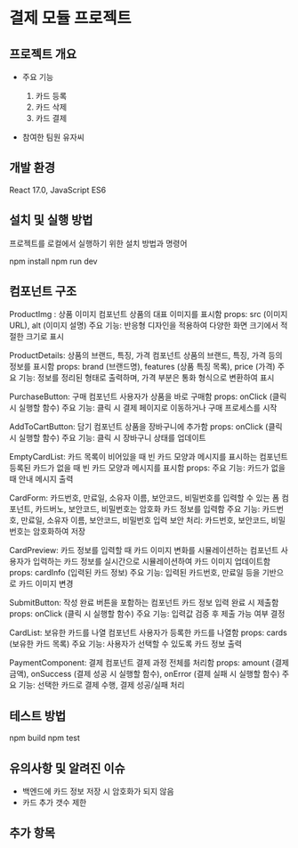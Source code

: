 # 결제 모듈 프로젝트

## 프로젝트 개요

- 주요 기능
  1. 카드 등록
  2. 카드 삭제
  3. 카드 결제

- 참여한 팀원
유자씨


## 개발 환경

React 17.0, JavaScript ES6

## 설치 및 실행 방법

프로젝트를 로컬에서 실행하기 위한 설치 방법과 명령어

npm install
npm run dev

## 컴포넌트 구조
ProductImg : 상품 이미지 컴포넌트
상품의 대표 이미지를 표시함
props: src (이미지 URL), alt (이미지 설명)
주요 기능: 반응형 디자인을 적용하여 다양한 화면 크기에서 적절한 크기로 표시


ProductDetails: 상품의 브랜드, 특징, 가격 컴포넌트
상품의 브랜드, 특징, 가격 등의 정보를 표시함
props: brand (브랜드명), features (상품 특징 목록), price (가격)
주요 기능: 정보를 정리된 형태로 출력하며, 가격 부분은 통화 형식으로 변환하여 표시


PurchaseButton: 구매 컴포넌트
사용자가 상품을 바로 구매함
props: onClick (클릭 시 실행할 함수)
주요 기능: 클릭 시 결제 페이지로 이동하거나 구매 프로세스를 시작


AddToCartButton: 담기 컴포넌트
상품을 장바구니에 추가함
props: onClick (클릭 시 실행할 함수)
주요 기능: 클릭 시 장바구니 상태를 업데이트


EmptyCardList: 카드 목록이 비어있을 때 빈 카드 모양과 메시지를 표시하는 컴포넌트
등록된 카드가 없을 때 빈 카드 모양과 메시지를 표시함
props: 
주요 기능: 카드가 없을 때 안내 메시지 출력


CardForm: 카드번호, 만료일, 소유자 이름, 보안코드, 비밀번호를 입력할 수 있는 폼 컴포넌트, 카드버노, 보안코드, 비밀번호는 암호화
카드 정보를 입력함
주요 기능: 카드번호, 만료일, 소유자 이름, 보안코드, 비밀번호 입력
보안 처리: 카드번호, 보안코드, 비밀번호는 암호화하여 저장


CardPreview: 카드 정보를 입력할 때 카드 이미지 변화를 시뮬레이션하는 컴포넌트
사용자가 입력하는 카드 정보를 실시간으로 시뮬레이션하여 카드 이미지 업데이트함
props: cardInfo (입력된 카드 정보)
주요 기능: 입력된 카드번호, 만료일 등을 기반으로 카드 이미지 변경


SubmitButton: 작성 완료 버튼을 포함하는 컴포넌트
카드 정보 입력 완료 시 제출함
props: onClick (클릭 시 실행할 함수)
주요 기능: 입력값 검증 후 제출 가능 여부 결정


CardList: 보유한 카드를 나열 컴포넌트
사용자가 등록한 카드를 나열함
props: cards (보유한 카드 목록)
주요 기능: 사용자가 선택할 수 있도록 카드 정보 출력


PaymentComponent: 결제 컴포넌트
결제 과정 전체를 처리함
props: amount (결제 금액), onSuccess (결제 성공 시 실행할 함수), onError (결제 실패 시 실행할 함수)
주요 기능: 선택한 카드로 결제 수행, 결제 성공/실패 처리


## 테스트 방법
npm build
npm test


## 유의사항 및 알려진 이슈

- 백엔드에 카드 정보 저장 시 암호화가 되지 않음
- 카드 추가 갯수 제한

## 추가 항목
